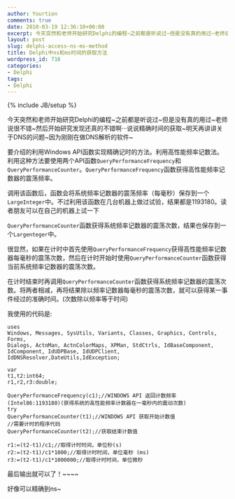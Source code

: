 ```yaml
---
author: Yourtion
comments: true
date: 2010-03-19 12:36:10+00:00
excerpt: 今天突然和老师开始研究Delphi的编程~之前都是听说过~但是没有真的用过~老师说很不错~然后开始研究发现还真的不错啊。说说精确时间的获取~明天再讲讲关于DNS的问题~因为刚刚在做DNS解析的软件~
layout: post
slug: delphi-access-ns-ms-method
title: Delphi中ns和ms时间的获取方法
wordpress_id: 716
categories:
- Delphi
tags:
- Delphi
---
```

{% include JB/setup %}

今天突然和老师开始研究Delphi的编程~之前都是听说过~但是没有真的用过~老师说很不错~然后开始研究发现还真的不错啊···说说精确时间的获取~明天再讲讲关于DNS的问题~因为刚刚在做DNS解析的软件~

要介绍的利用Windows API函数实现精确记时的方法。利用高性能频率记数法。利用这种方法要使用两个API函数```QueryPerformanceFrequency```和```QueryPerformanceCounter```。```QueryPerformanceFrequency```函数获得高性能频率记数器的震荡频率。

调用该函数后，函数会将系统频率记数器的震荡频率（每毫秒）保存到一个```LargeInteger```中。不过利用该函数在几台机器上做过试验，结果都是1193180。读者朋友可以在自己的机器上试一下

```QueryPerformanceCounter```函数获得系统频率记数器的震荡次数，结果也保存到一个```Largenteger```中。

很显然，如果在计时中首先使用```QueryPerformanceFrequency```获得高性能频率记数器每毫秒的震荡次数，然后在计时开始时使用```QueryPerformanceCounter```函数获得当前系统频率记数器的震荡次数。

在计时结束时再调用```QueryPerformanceCounter```函数获得系统频率记数器的震荡次数。将两者相减，再将结果除以频率记数器每毫秒的震荡次数，就可以获得某一事件经过的准确时间。(次数除以频率等于时间)

我使用的代码是:

```delphi
uses
Windows, Messages, SysUtils, Variants, Classes, Graphics, Controls, Forms,
Dialogs, ActnMan, ActnColorMaps, XPMan, StdCtrls, IdBaseComponent,
IdComponent, IdUDPBase, IdUDPClient, IdDNSResolver,DateUtils,IdException;

var
t1,t2:int64;
r1,r2,r3:double;

QueryPerformanceFrequency(c1);//WINDOWS API 返回计数频率(Intel86:1193180)(获得系统的高性能频率计数器在一毫秒内的震动次数)
try
QueryPerformanceCounter(t1);//WINDOWS API 获取开始计数值
//需要计时的程序代码
QueryPerformanceCounter(t2);//获取结束计数值

r1:=(t2-t1)/c1;//取得计时时间，单位秒(s)
r2:=(t2-t1)/c1*1000;//取得计时时间，单位毫秒 (ms)
r3:=(t2-t1)/c1*1000000;//取得计时时间，单位微秒

```

最后输出就可以了！~~~~

好像可以精确到ns~
